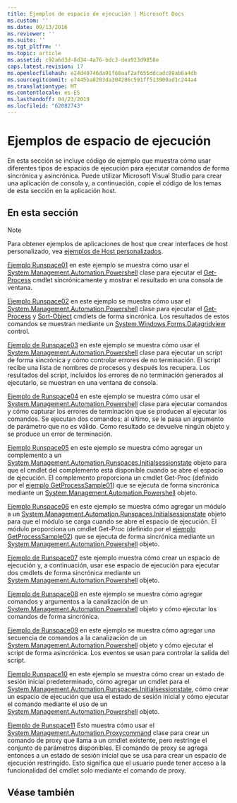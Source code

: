 ```yaml
---
title: Ejemplos de espacio de ejecución | Microsoft Docs
ms.custom: ''
ms.date: 09/13/2016
ms.reviewer: ''
ms.suite: ''
ms.tgt_pltfrm: ''
ms.topic: article
ms.assetid: c92a6d3d-8d34-4a76-bdc3-dea923d9858e
caps.latest.revision: 17
ms.openlocfilehash: e24d40746da91f60aaf2af655ddcadc88ab6a4db
ms.sourcegitcommit: e7445ba8203da304286c591ff513900ad1c244a4
ms.translationtype: MT
ms.contentlocale: es-ES
ms.lasthandoff: 04/23/2019
ms.locfileid: "62082743"
---
```

# <a name="runspace-samples"></a>Ejemplos de espacio de ejecución

En esta sección se incluye código de ejemplo que muestra cómo usar diferentes tipos de espacios de ejecución para ejecutar comandos de forma sincrónica y asincrónica. Puede utilizar Microsoft Visual Studio para crear una aplicación de consola y, a continuación, copie el código de los temas de esta sección en la aplicación host.

## <a name="in-this-section"></a>En esta sección

> [!NOTE]
> Para obtener ejemplos de aplicaciones de host que crear interfaces de host personalizado, vea [ejemplos de Host personalizados](./custom-host-samples.md).

 [Ejemplo Runspace01](./runspace01-sample.md) en este ejemplo se muestra cómo usar el [System.Management.Automation.Powershell](/dotnet/api/system.management.automation.powershell) clase para ejecutar el [Get-Process](/powershell/module/Microsoft.PowerShell.Management/Get-Process) cmdlet sincrónicamente y mostrar el resultado en una consola de ventana.

 [Ejemplo Runspace02](./runspace02-sample.md) en este ejemplo se muestra cómo usar el [System.Management.Automation.Powershell](/dotnet/api/system.management.automation.powershell) clase para ejecutar el [Get-Process](/powershell/module/Microsoft.PowerShell.Management/Get-Process) y [Sort-Object](/powershell/module/Microsoft.PowerShell.Utility/Sort-Object) cmdlets de forma sincrónica. Los resultados de estos comandos se muestran mediante un [System.Windows.Forms.Datagridview](/dotnet/api/System.Windows.Forms.DataGridView) control.

 [Ejemplo de Runspace03](./runspace03-sample.md) en este ejemplo se muestra cómo usar el [System.Management.Automation.Powershell](/dotnet/api/system.management.automation.powershell) clase para ejecutar un script de forma sincrónica y cómo controlar errores de no terminación. El script recibe una lista de nombres de procesos y después los recupera. Los resultados del script, incluidos los errores de no terminación generados al ejecutarlo, se muestran en una ventana de consola.

 [Ejemplo de Runspace04](./runspace04-sample.md) en este ejemplo se muestra cómo usar el [System.Management.Automation.Powershell](/dotnet/api/system.management.automation.powershell) clase para ejecutar comandos y cómo capturar los errores de terminación que se producen al ejecutar los comandos. Se ejecutan dos comandos; al último, se le pasa un argumento de parámetro que no es válido. Como resultado se devuelve ningún objeto y se produce un error de terminación.

 [Ejemplo Runspace05](./runspace05-sample.md) en este ejemplo se muestra cómo agregar un complemento a un [System.Management.Automation.Runspaces.Initialsessionstate](/dotnet/api/System.Management.Automation.Runspaces.InitialSessionState) objeto para que el cmdlet del complemento está disponible cuando se abre el espacio de ejecución. El complemento proporciona un cmdlet Get-Proc (definido por el [ejemplo GetProcessSample01](../cmdlet/getprocesssample01-sample.md)) que se ejecuta de forma sincrónica mediante un [System.Management.Automation.Powershell](/dotnet/api/system.management.automation.powershell) objeto.

 [Ejemplo Runspace06](./runspace06-sample.md) en este ejemplo se muestra cómo agregar un módulo a un [System.Management.Automation.Runspaces.Initialsessionstate](/dotnet/api/System.Management.Automation.Runspaces.InitialSessionState) objeto para que el módulo se carga cuando se abre el espacio de ejecución. El módulo proporciona un cmdlet Get-Proc (definido por el [ejemplo GetProcessSample02](../cmdlet/getprocesssample02-sample.md)) que se ejecuta de forma sincrónica mediante un [System.Management.Automation.Powershell](/dotnet/api/system.management.automation.powershell) objeto.

 [Ejemplo de Runspace07](./runspace07-sample.md) este ejemplo muestra cómo crear un espacio de ejecución y, a continuación, usar ese espacio de ejecución para ejecutar dos cmdlets de forma sincrónica mediante un [System.Management.Automation.Powershell](/dotnet/api/system.management.automation.powershell) objeto.

 [Ejemplo de Runspace08](./runspace08-sample.md) en este ejemplo se muestra cómo agregar comandos y argumentos a la canalización de un [System.Management.Automation.Powershell](/dotnet/api/system.management.automation.powershell) objeto y cómo ejecutar los comandos de forma sincrónica.

 [Ejemplo de Runspace09](./runspace09-sample.md) en este ejemplo se muestra cómo agregar una secuencia de comandos a la canalización de un [System.Management.Automation.Powershell](/dotnet/api/system.management.automation.powershell) objeto y cómo ejecutar el script de forma asincrónica. Los eventos se usan para controlar la salida del script.

 [Ejemplo Runspace10](./runspace10-sample.md) en este ejemplo se muestra cómo crear un estado de sesión inicial predeterminado, cómo agregar un cmdlet para el [System.Management.Automation.Runspaces.Initialsessionstate](/dotnet/api/System.Management.Automation.Runspaces.InitialSessionState), cómo crear un espacio de ejecución que usa el estado de sesión inicial y cómo ejecutar el comando mediante el uso de un [System.Management.Automation.Powershell](/dotnet/api/system.management.automation.powershell) objeto.

 [Ejemplo de Runspace11](./runspace11-sample.md) Esto muestra cómo usar el [System.Management.Automation.Proxycommand](/dotnet/api/System.Management.Automation.ProxyCommand) clase para crear un comando de proxy que llama a un cmdlet existente, pero restringe el conjunto de parámetros disponibles. El comando de proxy se agrega entonces a un estado de sesión inicial que se usa para crear un espacio de ejecución restringido. Esto significa que el usuario puede tener acceso a la funcionalidad del cmdlet solo mediante el comando de proxy.

## <a name="see-also"></a>Véase también
